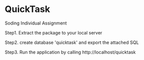 # QuickTask
Soding Individual Assignment

Step1. Extract the package to your local server

Step2. create database 'quicktask' and export the attached SQL

Step3. Run the application by calling http://localhost/quicktask
